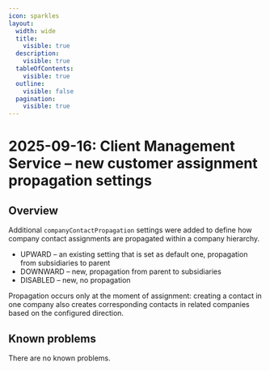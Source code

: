 ```yaml
---
icon: sparkles
layout:
  width: wide
  title:
    visible: true
  description:
    visible: true
  tableOfContents:
    visible: true
  outline:
    visible: false
  pagination:
    visible: true
---
```


# 2025-09-16: Client Management Service – new customer assignment propagation settings

## Overview

Additional `companyContactPropagation` settings were added to define how company contact assignments are propagated within a company hierarchy.

* UPWARD – an existing setting that is set as default one, propagation from subsidiaries to parent
* DOWNWARD – new, propagation from parent to subsidiaries
* DISABLED – new, no propagation

Propagation occurs only at the moment of assignment: creating a contact in one company also creates corresponding contacts in related companies based on the configured direction.

## Known problems

There are no known problems.

